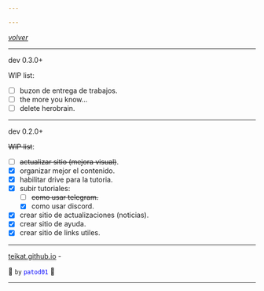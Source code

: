 ```yaml
---

---
```


<link rel="icon" href="/etc/icon1.png">

[*volver*][teikat]

---

dev 0.3.0+

WIP list:

- [ ] buzon de entrega de trabajos.
- [ ] the more you know...
- [ ] delete herobrain.

---

dev 0.2.0+

~~WIP list~~:

- [ ] ~~actualizar sitio (mejora visual)~~.
- [x] organizar mejor el contenido.
- [x] habilitar drive para la tutoria.
- [x] subir tutoriales:
    - [ ] ~~como usar telegram.~~
    - [x] como usar discord.
- [x] crear sitio de actualizaciones (noticias).
- [x] crear sitio de ayuda.
- [x] crear sitio de links utiles.

---

[teikat.github.io][teikat] - <span id="herobrine"></span>

:ghost: `by` <span style="color: blue;">`patod01`</span> :ghost:

[teikat]: https://teikat.github.io

---

<script type="text/javascript">
    function kill() {
        document.getElementById("herobrine").innerHTML = "0.00";
    }

    document.getElementById("herobrine").addEventListener("load", kill());
</script>
